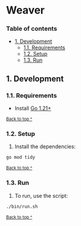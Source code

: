 # Weaver

### Table of contents

* [1. Development](#1-development)
  * [1.1. Requirements](#11-requirements)
  * [1.2. Setup](#12-setup)
  * [1.3. Run](#13-run)

## 1. Development

### 1.1. Requirements

* Install [Go 1.21+][golang]

<sup>[Back to top ^][table-of-contents]</sup>

### 1.2. Setup

1. Install the dependencies:
```bash
go mod tidy
```

<sup>[Back to top ^][table-of-contents]</sup>

### 1.3. Run

1. To run, use the script:
```bash
./bin/run.sh
```

<sup>[Back to top ^][table-of-contents]</sup>

[golang]: https://golang.org/dl/
[table-of-contents]: #table-of-contents
